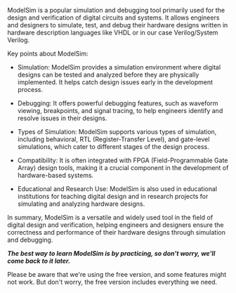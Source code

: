 ModelSim is a popular simulation and debugging tool primarily used for the design and verification of digital circuits and systems. It allows engineers and designers to simulate, test, and debug their hardware designs written in hardware description languages like VHDL  or in our case Verilog/System Verilog.

Key points about ModelSim:

 - Simulation: ModelSim provides a simulation environment where digital designs can be tested and analyzed before they are physically implemented. It helps catch design issues early in the development process.

- Debugging: It offers powerful debugging features, such as waveform viewing, breakpoints, and signal tracing, to help engineers identify and resolve issues in their designs.

- Types of Simulation: ModelSim supports various types of simulation, including behavioral, RTL (Register-Transfer Level), and gate-level simulations, which cater to different stages of the design process.

- Compatibility: It is often integrated with FPGA (Field-Programmable Gate Array) design tools, making it a crucial component in the development of hardware-based systems.

- Educational and Research Use: ModelSim is also used in educational institutions for teaching digital design and in research projects for simulating and analyzing hardware designs.

In summary, ModelSim is a versatile and widely used tool in the field of digital design and verification, helping engineers and designers ensure the correctness and performance of their hardware designs through simulation and debugging.

***The best way to learn ModelSim is by practicing, so don't worry, we'll come back to it later.***

Please be aware that we're using the free version, and some features might not work. But don't worry, the free version includes everything we need.


